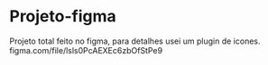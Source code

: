 # Projeto-figma
Projeto total feito no figma, para detalhes usei um plugin de icones.
figma.com/file/lsls0PcAEXEc6zbOfStPe9
